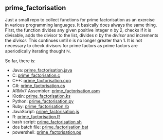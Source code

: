 ## prime_factorisation
Just a small repo to collect functions for prime factorisation as an exercise in various programming languages.
It basically does always the same thing. First, the function divides any given positive integer *n* by 2, checks if it is divisable, adds the divisor to the list, divides *n* by the *divisor* and increments the *divisor*. This continues until *n* is no longer greater than 1.
It is not necessary to check divisors for prime factors as prime factors are aperiodically iterating thought $\mathbb{N}$.

So far, there is:
- Java: [prime_factorisation.java](prime_factorisation.java)
- C: [prime_factorisation.c](prime_factorisation.c)
- C++: [prime_factorisation.cpp](prime_factorisation.cpp)
- C#: [prime_factorisation.cs](prime_factorisation.cs)
- ARMv7 Assembler: [prime_factorisation.asm](prime_factorisation.asm)
- Klotin: [prime_factorisation.ks](prime_factorisation.ks)
- Python: [prime_factorisation.py](prime_factorisation.py)
- Ruby: [prime_factorisation.rb](prime_factorisation.rb)
- JavaScript: [prime_factorisation.js](prime_factorisation.js)
- R: [prime_factorisation.R](prime_factorisation.R)
- bash script: [prime_factorisation.sh](prime_factorisation.sh)
- dos batch file: [prime_factorisation.bat](prime_factorisation.bat)
- powershell: [prime_factorisation.ps](prime_factorisation.sh)
